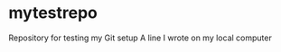 # mytestrepo
Repository for testing my Git setup
A   l i n e   I   w r o t e   o n   m y   l o c a l   c o m p u t e r      
 
